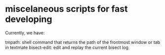 miscelaneous scripts for fast developing
===============

Currently, we have:

tmpath: shell command that returns the path of the frontmost window or tab in textmate
bisect-edit: edit and replay the current bisect log
